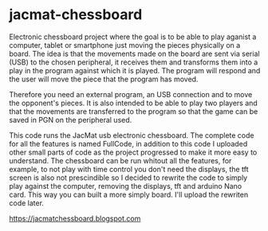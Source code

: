 # jacmat-chessboard

Electronic chessboard project where the goal is to be able to play aganist a computer, tablet or smartphone 
just moving the pieces physically on a board.
The idea is that the movements made on the board are sent via serial (USB) to the chosen peripheral, 
it receives them and transforms them into a play in the program against which it is played. 
The program will respond and the user will move the piece that the program has moved.

Therefore you need an external program, an USB connection and to move the opponent's pieces. 
It is also intended to be able to play two players and that the movements are transferred to the program 
so that the game can be saved in PGN on the peripheral used.

This code runs the JacMat usb electronic chessboard. The complete code for all the features is named FullCode,
in addition to this code I uploaded other small parts of code as the project progressed to make it more easy
to understand. 
The chessboard can be run whitout all the features, for example, to not play with time control you don't need 
the displays, the tft screen is also not prescindible so I decided to rewrite the code to simply play against
the computer, removing the displays, tft and arduino Nano card. This way you can built a more simply board.
I'll upload the rewriten code later.


https://jacmatchessboard.blogspot.com
